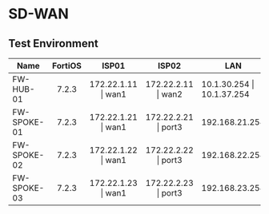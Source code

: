 # SD-WAN

## Test Environment

| Name        | FortiOS |        ISP01        |         ISP02        | LAN                        |
|-------------|:-------:|:-------------------:|:--------------------:|----------------------------|
| FW-HUB-01   |  7.2.3  | 172.22.1.11 \| wan1 |  172.22.2.11 \| wan2 | 10.1.30.254 \| 10.1.37.254 |
| FW-SPOKE-01 |  7.2.3  | 172.22.1.21 \| wan1 | 172.22.2.21 \| port3 | 192.168.21.254             |
| FW-SPOKE-02 |  7.2.3  | 172.22.1.22 \| wan1 | 172.22.2.22 \| port3 | 192.168.22.254             |
| FW-SPOKE-03 |  7.2.3  | 172.22.1.23 \| wan1 | 172.22.2.23 \| port3 | 192.168.23.254             |

